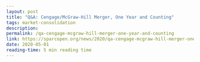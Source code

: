```yaml
---
layout: post
title: "Q&A: Cengage/McGraw-Hill Merger, One Year and Counting"
tags: market-consolidation
description:
permalink: /qa-cengage-mcgraw-hill-merger-one-year-and-counting
link: https://sparcopen.org/news/2020/qa-cengage-mcgraw-hill-merger-one-year-and-counting/
date: 2020-05-01
reading-time: 5 min reading time
---
```

